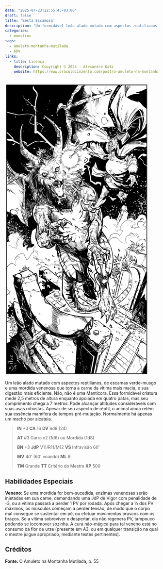 ```yaml
---
date: "2025-07-23T22:55:45-03:00"
draft: false
title: 'Besta Escamosa'
description: 'Um formidável leão alado mutado com aspectos reptilianos, de escamas verde-musgo e uma mordida fatal.'
categories:
  - monstros
tags:
  - amuleto-montanha-mutilada
  - 6DV
links:
  - title: Licença
    description: Copyright © 2024 - Alexandre Katz
    website: https://www.oraculocinzento.com/post/o-amuleto-na-montanha-mutilada
---
```


![Besta Escamosa](besta.png)

Um leão alado mutado com aspectos reptilianos,
de escamas verde-musgo e uma mordida
venenosa que torna a carne da vítima mais
macia, e sua digestão mais eficiente. Não, não é
uma Mantícora. Essa formidável criatura mede 2,5
metros de altura enquanto apoiada em quatro
patas, mas seu comprimento chega a 7 metros.
Pode alcançar altitudes consideráveis com suas
asas robustas. Apesar de seu aspecto de réptil, o
animal ainda retém sua essência mamífera de
tempos pré-mutação. Normalmente há apenas
um macho por alcateia.

> **IN** +3 **CA** 16 **DV** 6d8 (24)
>
> **AT** #3 Garra x2 (1d6) ou Mordida (1d8)
>
> **BN** +3 **JdP** V11/R11/M12 **VS** Infravisão 60'
>
> **MV** 40' (60' voando) **ML** 9
>
> **TM** Grande **TT** Critério do Mestre **XP** 500

## Habilidades Especiais

**Veneno:** Se uma mordida for bem-sucedida,
enzimas venenosas serão injetadas em sua carne,
demandando uma JdP de Vigor com penalidade
de -3, ou a vítima passará a perder 1 PV por
rodada. Após chegar a ⅓ dos PV máximos, os
músculos começam a perder tensão, de modo
que o corpo mal consegue se sustentar em pé, ou
efetuar movimentos bruscos com os braços. Se a
vítima sobreviver e despertar, ela não regenera
PV, tampouco podendo se locomover sozinha. A
cura não-mágica para tal veneno está no
consumo da flor de urze (presente em A3, ou em
qualquer transição na qual o mestre julgue
apropriado, mediante testes pertinentes).

## Créditos

**Fonte:** O Amuleto na Montanha Mutilada, p. 55
